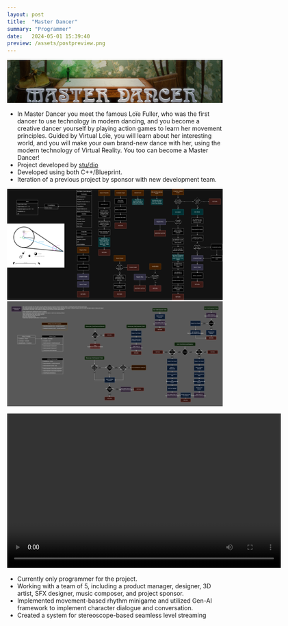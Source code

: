 ```yaml
---
layout: post
title:  "Master Dancer"
summary: "Programmer"
date:   2024-05-01 15:39:40
preview: /assets/postpreview.png
---
```


![Picture 1](/assets/MD_TitleCard.png)

* In Master Dancer you meet the famous Loïe Fuller, who was the first dancer to use technology in modern dancing, and you become a creative dancer yourself by playing action games to learn her movement principles. Guided by Virtual Loïe, you will learn about her interesting world, and you will make your own brand-new dance with her, using the modern technology of Virtual Reality. You too can become a Master Dancer! 
* Project developed by [stu/dio](https://games.illinois.edu/)
* Developed using both C++/Blueprint.
* Iteration of a previous project by sponsor with new development team.

![Picture 2](/assets/StarmakerSystem.png)
![Picture 3](/assets/StereoscopeSystem.png)

<video width="640" height="360" controls>
  <source src="/assets/MD Demo.mp4" type="video/mp4">
  Your browser does not support the video tag.
</video>

* Currently only programmer for the project.
* Working with a team of 5, including a product manager, designer, 3D artist, SFX designer, music composer, and project sponsor. 
* Implemented movement-based rhythm minigame and utilized Gen-AI framework to implement character dialogue and conversation.
* Created a system for stereoscope-based seamless level streaming


